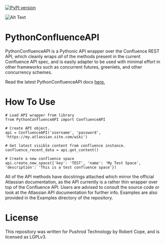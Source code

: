 [![PyPI version](https://badge.fury.io/py/PythonConfluenceAPI.svg)](http://badge.fury.io/py/PythonConfluenceAPI)

![Alt Text](https://raw.githubusercontent.com/pushrodtechnology/PythonConfluenceAPI/master/pythonconfluenceapilight.png "PythonConfluenceAPI")

# PythonConfluenceAPI
PythonConfluenceAPI is a Pythonic API wrapper over the Confluence REST API, which cleanly wraps *all* of the
methods present in the current Confluence API spec, and is easily adapter to be used with minimal effort in other
frameworks such as concurrent futures, greenlets, and other concurrency schemes.

Read the latest PythonConfluenceAPI docs [here.](http://htmlpreview.github.io/?https://github.com/pushrodtechnology/PythonConfluenceAPI/blob/master/doc/html/index.html) 

# How To Use

    # Load API wrapper from library
    from PythonConfluenceAPI import ConfluenceAPI

    # Create API object.
    api = ConfluenceAPI('username', 'password', 'https://my.atlassian.site.com/wiki')

    # Get latest visible content from confluence instance.
    confluence_recent_data = api.get_content()

    # Create a new confluence space
    api.create_new_space({'key': 'TEST', 'name': 'My Test Space', 'description': 'This is a test confluence space'})

All of the API methods have docstrings attached which mirror the official Atlassian documentation, as the API
currently is a rather thin wrapper over top of the Confluence API. Users are advised to consult the source code or
look at the Atlassian API documentation for further info. Examples are also provided in the Examples directory of
the repository.

# License
This repository was written for Pushrod Technology by Robert Cope, and is licensed as LGPLv3.
